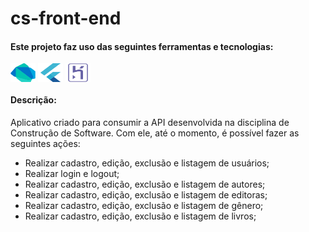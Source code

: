 # cs-front-end


#### Este projeto faz uso das seguintes ferramentas e tecnologias:

<img align="center" title="Dart" height="30" width="40" src="https://raw.githubusercontent.com/devicons/devicon/master/icons/dart/dart-original.svg">  <img align="center" title="Flutter" height="30" width="40" src="https://raw.githubusercontent.com/devicons/devicon/master/icons/flutter/flutter-original.svg"> <img align="center" title="Heroku" height="30" width="40" src="https://raw.githubusercontent.com/devicons/devicon/master/icons/heroku/heroku-original.svg">

#### Descrição:
Aplicativo criado para consumir a API desenvolvida na disciplina de Construção de Software. Com ele, até o momento, é possível fazer as seguintes ações:

* Realizar cadastro, edição, exclusão e listagem de usuários;
* Realizar login e logout;
* Realizar cadastro, edição, exclusão e listagem de autores;
* Realizar cadastro, edição, exclusão e listagem de editoras;
* Realizar cadastro, edição, exclusão e listagem de gênero;
* Realizar cadastro, edição, exclusão e listagem de livros;

